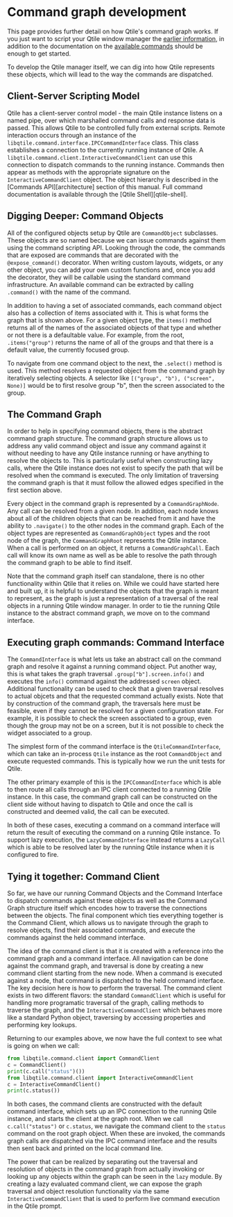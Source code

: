 # Command graph development

This page provides further detail on how Qtile's command graph works.
If you just want to script your Qtile window manager the [earlier information](index.md), in
addition to the documentation on the [available commands](api/index.md) should be enough to get started.

To develop the Qtile manager itself, we can dig into how Qtile represents these objects,
which will lead to the way the commands are dispatched.

## Client-Server Scripting Model

Qtile has a client-server control model - the main Qtile instance listens on a
named pipe, over which marshalled command calls and response data is passed.
This allows Qtile to be controlled fully from external scripts. Remote
interaction occurs through an instance of the
`libqtile.command.interface.IPCCommandInterface` class. This class
establishes a connection to the currently running instance of Qtile.  A
`libqtile.command.client.InteractiveCommandClient` can use this connection to dispatch
commands to the running instance.  Commands then appear as methods with the
appropriate signature on the `InteractiveCommandClient` object.  The object hierarchy is
described in the [Commands API][architecture] section of this manual. Full
command documentation is available through the [Qtile Shell][qtile-shell].

## Digging Deeper: Command Objects

All of the configured objects setup by Qtile are `CommandObject` subclasses.
These objects are so named because we can issue commands against them using the
command scripting API.  Looking through the code, the commands that are exposed
are commands that are decorated with the `@expose_command()` decorator.
When writing custom layouts, widgets, or any other object, you can add your own
custom functions and, once you add the decorator, they will be callable using the
standard command infrastructure. An available command can be extracted by calling
`.command()` with the name of the command.

In addition to having a set of associated commands, each command object also
has a collection of items associated with it.  This is what forms the graph
that is shown above.  For a given object type, the `items()` method returns
all of the names of the associated objects of that type and whether or not
there is a defaultable value.  For example, from the root, `.items("group")`
returns the name of all of the groups and that there is a default value, the
currently focused group.

To navigate from one command object to the next, the `.select()` method is
used.  This method resolves a requested object from the command graph by
iteratively selecting objects.  A selector like `[("group", "b"), ("screen",
None)]` would be to first resolve group "b", then the screen associated to the
group.

## The Command Graph

In order to help in specifying command objects, there is the abstract command
graph structure.  The command graph structure allows us to address any valid
command object and issue any command against it without needing to have any
Qtile instance running or have anything to resolve the objects to.  This is
particularly useful when constructing lazy calls, where the Qtile instance does
not exist to specify the path that will be resolved when the command is
executed.  The only limitation of traversing the command graph is that it must
follow the allowed edges specified in the first section above.

Every object in the command graph is represented by a `CommandGraphNode`.
Any call can be resolved from a given node.  In addition, each node knows about
all of the children objects that can be reached from it and have the ability to
`.navigate()` to the other nodes in the command graph.  Each of the object
types are represented as `CommandGraphObject` types and the root node of the
graph, the `CommandGraphRoot` represents the Qtile instance.  When a call is
performed on an object, it returns a `CommandGraphCall`.  Each call will know
its own name as well as be able to resolve the path through the command graph
to be able to find itself.

Note that the command graph itself can standalone, there is no other
functionality within Qtile that it relies on.  While we could have started here
and built up, it is helpful to understand the objects that the graph is meant
to represent, as the graph is just a representation of a traversal of the real
objects in a running Qtile window manager.  In order to tie the running Qtile
instance to the abstract command graph, we move on to the command interface.

## Executing graph commands: Command Interface

The `CommandInterface` is what lets us take an abstract call on the command
graph and resolve it against a running command object.  Put another way, this
is what takes the graph traversal `.group["b"].screen.info()` and executes
the `info()` command against the addressed `screen` object.  Additional
functionality can be used to check that a given traversal resolves to actual
objcets and that the requested command actually exists.  Note that by
construction of the command graph, the traversals here must be feasible, even
if they cannot be resolved for a given configuration state.  For example, it is
possible to check the screen assoctiated to a group, even though the group may
not be on a screen, but it is not possible to check the widget associated to a
group.

The simplest form of the command interface is the `QtileCommandInterface`,
which can take an in-process `Qtile` instance as the root `CommandObject`
and execute requested commands.  This is typically how we run the unit tests
for Qtile.

The other primary example of this is the `IPCCommandInterface` which is able
to then route all calls through an IPC client connected to a running Qtile
instance.  In this case, the command graph call can be constructed on the
client side without having to dispatch to Qtile and once the call is
constructed and deemed valid, the call can be executed.

In both of these cases, executing a command on a command interface will return
the result of executing the command on a running Qtile instance.  To support
lazy execution, the `LazyCommandInterface` instead returns a `LazyCall`
which is able to be resolved later by the running Qtile instance when it is
configured to fire.

## Tying it together: Command Client

So far, we have our running Command Objects and the Command Interface to
dispatch commands against these objects as well as the Command Graph structure
itself which encodes how to traverse the connections between the objects.  The
final component which ties everything together is the Command Client, which
allows us to navigate through the graph to resolve objects, find their
associated commands, and execute the commands against the held command
interface.

The idea of the command client is that it is created with a reference into the
command graph and a command interface.  All navigation can be done against the
command graph, and traversal is done by creating a new command client starting
from the new node.  When a command is executed against a node, that command is
dispatched to the held command interface.  The key decision here is how to
perform the traversal.  The command client exists in two different flavors: the
standard `CommandClient` which is useful for handling more programatic
traversal of the graph, calling methods to traverse the graph, and the
`InteractiveCommandClient` which behaves more like a standard Python object,
traversing by accessing properties and performing key lookups.

Returning to our examples above, we now have the full context to see what is
going on when we call:

```python
from libqtile.command.client import CommandClient
c = CommandClient()
print(c.call("status")())
from libqtile.command.client import InteractiveCommandClient
c = InteractiveCommandClient()
print(c.status())
```

In both cases, the command clients are constructed with the default command
interface, which sets up an IPC connection to the running Qtile instance, and
starts the client at the graph root.  When we call `c.call("status")` or
`c.status`, we navigate the command client to the `status` command on the
root graph object.  When these are invoked, the commands graph calls are
dispatched via the IPC command interface and the results then sent back and
printed on the local command line.

The power that can be realized by separating out the traversal and resolution
of objects in the command graph from actually invoking or looking up any
objects within the graph can be seen in the `lazy` module.  By creating a
lazy evaluated command client, we can expose the graph traversal and object
resolution functionality via the same `InteractiveCommandClient` that is used
to perform live command execution in the Qtile prompt.
